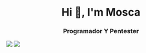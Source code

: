 <h1 align="center">Hi 👋, I'm Mosca</h1>
<h3 align="center">Programador Y Pentester</h3>

<img src="https://github-readme-stats.vercel.app/api/top-langs/?username=d4rkqz&theme=merko&langs_count=5">
<img src="https://github-readme-stats.vercel.app/api?username=d4rkqz&show_icons=true&theme=chartreuse-dark&count_private=true&include_all_commits=true"> <br>

